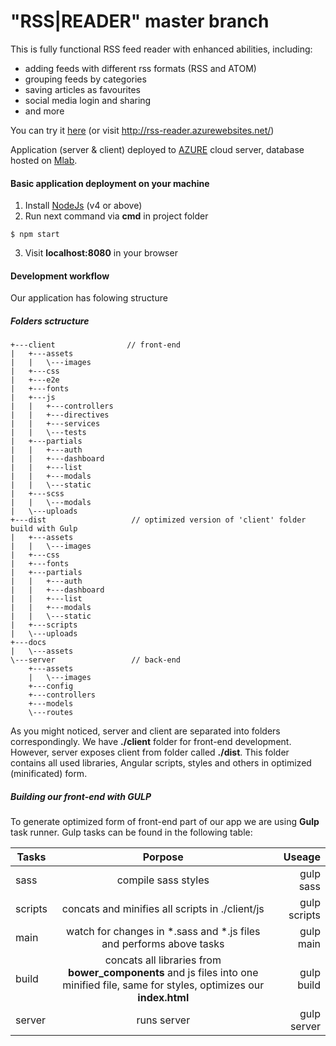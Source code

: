 # "RSS|READER" master branch

This is fully functional RSS feed reader with enhanced abilities, including:

- adding feeds with different rss formats (RSS and ATOM)
- grouping feeds by categories
- saving articles as favourites
- social media login and sharing
- and more

You can try it [here](http://rss-reader.azurewebsites.net/) (or visit http://rss-reader.azurewebsites.net/)

Application (server & client) deployed to [AZURE](https://azure.microsoft.com/ru-ru/) cloud server, database hosted on [Mlab](https://mlab.com/).

#### Basic application deployment on your machine
1. Install [NodeJs](https://nodejs.org/en/) (v4 or above)
2. Run next command via __cmd__ in project folder
```
$ npm start
```
3. Visit __localhost:8080__ in your browser

#### Development workflow

Our application has folowing structure

##### Folders sctructure
```
+---client                // front-end
|   +---assets
|   |   \---images
|   +---css
|   +---e2e
|   +---fonts
|   +---js
|   |   +---controllers
|   |   +---directives
|   |   +---services
|   |   \---tests
|   +---partials
|   |   +---auth
|   |   +---dashboard
|   |   +---list
|   |   +---modals
|   |   \---static
|   +---scss
|   |   \---modals
|   \---uploads
+---dist                   // optimized version of 'client' folder build with Gulp
|   +---assets
|   |   \---images
|   +---css
|   +---fonts
|   +---partials
|   |   +---auth
|   |   +---dashboard
|   |   +---list
|   |   +---modals
|   |   \---static
|   +---scripts
|   \---uploads
+---docs
|   \---assets
\---server                 // back-end
    +---assets
    |   \---images
    +---config
    +---controllers
    +---models
    \---routes
```

As you might noticed, server and client are separated into folders correspondingly.
We have __./client__ folder for front-end development. However, server exposes client from folder called __./dist__. This folder contains all used libraries, Angular scripts, styles and others in optimized (minificated) form.

##### Building our front-end with GULP
To generate optimized form of front-end part of our app we are using __Gulp__ task runner.
Gulp tasks can be found in the following table:

| Tasks        | Porpose           | Useage  |
| ------------- |:-------------:| -----:|
| sass| compile sass styles | gulp sass |
| scripts      | concats and minifies all scripts in ./client/js |   gulp scripts |
| main | watch for changes in *.sass and *.js files and performs above tasks|    gulp main |
| build | concats all libraries from __bower_components__ and js files into one minified file, same for styles, optimizes our __index.html__ | gulp build |
| server | runs server | gulp server |


